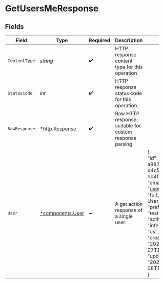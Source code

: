 # GetUsersMeResponse


## Fields

| Field                                                                                                                                                                                                                                                      | Type                                                                                                                                                                                                                                                       | Required                                                                                                                                                                                                                                                   | Description                                                                                                                                                                                                                                                | Example                                                                                                                                                                                                                                                    |
| ---------------------------------------------------------------------------------------------------------------------------------------------------------------------------------------------------------------------------------------------------------- | ---------------------------------------------------------------------------------------------------------------------------------------------------------------------------------------------------------------------------------------------------------- | ---------------------------------------------------------------------------------------------------------------------------------------------------------------------------------------------------------------------------------------------------------- | ---------------------------------------------------------------------------------------------------------------------------------------------------------------------------------------------------------------------------------------------------------- | ---------------------------------------------------------------------------------------------------------------------------------------------------------------------------------------------------------------------------------------------------------- |
| `ContentType`                                                                                                                                                                                                                                              | *string*                                                                                                                                                                                                                                                   | :heavy_check_mark:                                                                                                                                                                                                                                         | HTTP response content type for this operation                                                                                                                                                                                                              |                                                                                                                                                                                                                                                            |
| `StatusCode`                                                                                                                                                                                                                                               | *int*                                                                                                                                                                                                                                                      | :heavy_check_mark:                                                                                                                                                                                                                                         | HTTP response status code for this operation                                                                                                                                                                                                               |                                                                                                                                                                                                                                                            |
| `RawResponse`                                                                                                                                                                                                                                              | [*http.Response](https://pkg.go.dev/net/http#Response)                                                                                                                                                                                                     | :heavy_check_mark:                                                                                                                                                                                                                                         | Raw HTTP response; suitable for custom response parsing                                                                                                                                                                                                    |                                                                                                                                                                                                                                                            |
| `User`                                                                                                                                                                                                                                                     | [*components.User](../../models/components/user.md)                                                                                                                                                                                                        | :heavy_minus_sign:                                                                                                                                                                                                                                         | A get action response of a single user.                                                                                                                                                                                                                    | {<br/>"id": "7f9fd312-a987-4628-b4c5-bb4f4fddd5f7",<br/>"email": "user@email.com",<br/>"full_name": "Test User",<br/>"preferred_name": "test",<br/>"active": true,<br/>"inferred_region": "us",<br/>"created_at": "2022-02-07T17:46:57.52Z",<br/>"updated_at": "2022-10-08T17:00:00.52Z"<br/>} |